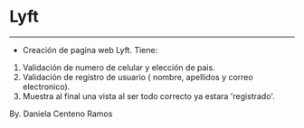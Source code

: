 # Lyft
___
* Creación de pagina web Lyft.
 Tiene: 
1. Validación de numero de celular y elección de pais.
2. Validación de registro de usuario ( nombre, apellidos y correo electronico).
3. Muestra al final una vista al ser todo correcto ya estara 'registrado'.

By. Daniela Centeno Ramos
